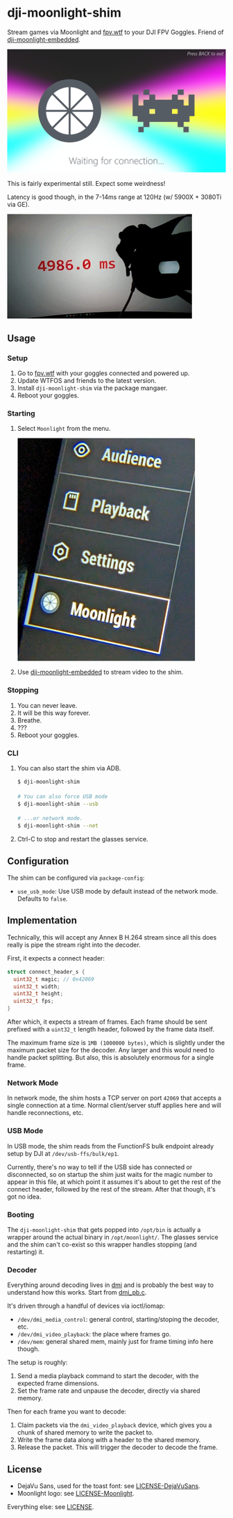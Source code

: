 # dji-moonlight-shim

Stream games via Moonlight and [fpv.wtf](https://github.com/fpv-wtf) to your DJI
FPV Goggles. Friend of
[dji-moonlight-embedded](https://github.com/Knifa/dji-moonlight-embedded).

![splash](assets/splash.png)

This is fairly experimental still. Expect some weirdness!

Latency is good though, in the 7-14ms range at 120Hz (w/ 5900X + 3080Ti via GE).

![latency](assets/latency.gif)

## Usage

### Setup

1. Go to [fpv.wtf](https://fpv.wtf/) with your goggles connected and powered up.
2. Update WTFOS and friends to the latest version.
3. Install `dji-moonlight-shim` via the package mangaer.
4. Reboot your goggles.

### Starting

1. Select `Moonlight` from the menu.

    ![menu](assets/menu.jpg)

2. Use [dji-moonlight-embedded](https://github.com/Knifa/dji-moonlight-embedded)
   to stream video to the shim.

### Stopping

1. You can never leave.
2. It will be this way forever.
3. Breathe.
4. ???
5. Reboot your goggles.

### CLI

1. You can also start the shim via ADB.

    ```bash
    $ dji-moonlight-shim

    # You can also force USB mode
    $ dji-moonlight-shim --usb

    # ...or network mode.
    $ dji-moonlight-shim --net
    ```
2. Ctrl-C to stop and restart the glasses service.

## Configuration

The shim can be configured via `package-config`:

- `use_usb_mode`: Use USB mode by default instead of the network mode. Defaults
  to `false`.

## Implementation

Technically, this will accept any Annex B H.264 stream since all this does
really is pipe the stream right into the decoder.

First, it expects a connect header:

```c
struct connect_header_s {
  uint32_t magic; // 0x42069
  uint32_t width;
  uint32_t height;
  uint32_t fps;
}
```

After which, it expects a stream of frames. Each frame should be sent prefixed
with a `uint32_t` length header, followed by the frame data itself.

The maximum frame size is `1MB (1000000 bytes)`, which is slightly under the
maximum packet size for the decoder. Any larger and this would need to handle
packet splitting. But also, this is absolutely enormous for a single frame.

### Network Mode

In network mode, the shim hosts a TCP server on port `42069` that accepts a
single connection at a time. Normal client/server stuff applies here and will
handle reconnections, etc.

### USB Mode

In USB mode, the shim reads from the FunctionFS bulk endpoint already setup by
DJI at `/dev/usb-ffs/bulk/ep1`.

Currently, there's no way to tell if the USB side has connected or disconnected,
so on startup the shim just waits for the magic number to appear in this file,
at which point it assumes it's about to get the rest of the connect header,
followed by the rest of the stream. After that though, it's got no idea.

### Booting

The `dji-moonlight-shim` that gets popped into `/opt/bin` is actually a wrapper
around the actual binary in `/opt/moonlight/`. The glasses service and the shim
can't co-exist so this wrapper handles stopping (and restarting) it.

### Decoder

Everything around decoding lives in [dmi](./src/dmi) and is probably the best
way to understand how this works. Start from [dmi_pb.c](./src/dmi/dmi_pb.c).

It's driven through a handful of devices via ioctl/iomap:
  - `/dev/dmi_media_control`: general control, starting/stoping the decoder,
    etc.
  - `/dev/dmi_video_playback`: the place where frames go.
  - `/dev/mem`: general shared mem, mainly just for frame timing info here
    though.

The setup is roughly:

1. Send a media playback command to start the decoder, with the expected frame
   dimensions.
2. Set the frame rate and unpause the decoder, directly via shared memory.

Then for each frame you want to decode:

1. Claim packets via the `dmi_video_playback` device, which gives you a chunk of
shared memory to write the packet to.
2. Write the frame data along with a header to the shared memory.
3. Release the packet. This will trigger the decoder to decode the frame.

## License

- DejaVu Sans, used for the toast font: see
  [LICENSE-DejaVuSans](assets/LICENSE-DejaVuSans).
- Moonlight logo: see [LICENSE-Moonlight](assets/LICENSE-Moonlight).

Everything else: see [LICENSE](LICENSE).
